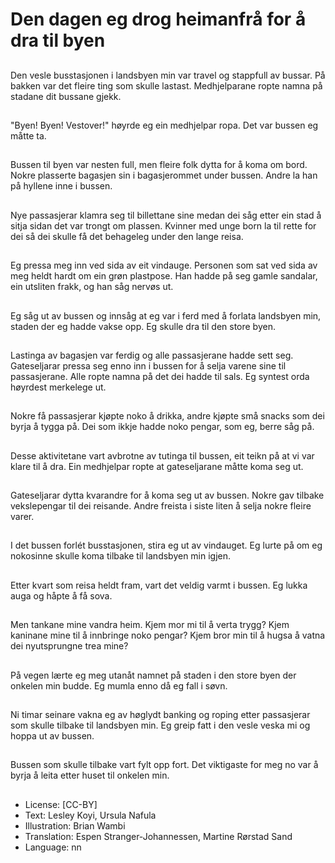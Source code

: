 # Den dagen eg drog heimanfrå for å dra til byen

##
Den vesle busstasjonen i landsbyen min var travel og stappfull av bussar. På bakken var det fleire ting som skulle lastast. Medhjelparane ropte namna på stadane dit bussane gjekk.

##
"Byen! Byen! Vestover!" høyrde eg ein medhjelpar ropa. Det var bussen eg måtte ta.

##
Bussen til byen var nesten full, men fleire folk dytta for å koma om bord. Nokre plasserte bagasjen sin i bagasjerommet under bussen. Andre la han på hyllene inne i bussen.

##
Nye passasjerar klamra seg til billettane sine medan dei såg etter ein stad å sitja sidan det var trongt om plassen. Kvinner med unge born la til rette for dei så dei skulle få det behageleg under den lange reisa.

##
Eg pressa meg inn ved sida av eit vindauge. Personen som sat ved sida av meg heldt hardt om ein grøn plastpose. Han hadde på seg gamle sandalar, ein utsliten frakk, og han såg nervøs ut.

##
Eg såg ut av bussen og innsåg at eg var i ferd med å forlata landsbyen min, staden der eg hadde vakse opp. Eg skulle dra til den store byen.

##
Lastinga av bagasjen var ferdig og alle passasjerane hadde sett seg. Gateseljarar pressa seg enno inn i bussen for å selja varene sine til passasjerane. Alle ropte namna på det dei hadde til sals. Eg syntest orda høyrdest merkelege ut.

##
Nokre få passasjerar kjøpte noko å drikka, andre kjøpte små snacks som dei byrja å tygga på. Dei som ikkje hadde noko pengar, som eg, berre såg på.

##
Desse aktivitetane vart avbrotne av tutinga til bussen, eit teikn på at vi var klare til å dra. Ein medhjelpar ropte at gateseljarane måtte koma seg ut.

##
Gateseljarar dytta kvarandre for å koma seg ut av bussen. Nokre gav tilbake vekslepengar til dei reisande. Andre freista i siste liten å selja nokre fleire varer.

##
I det bussen forlét busstasjonen, stira eg ut av vindauget. Eg lurte på om eg nokosinne skulle koma tilbake til landsbyen min igjen.

##
Etter kvart som reisa heldt fram, vart det veldig varmt i bussen. Eg lukka auga og håpte å få sova.

##
Men tankane mine vandra heim. Kjem mor mi til å verta trygg? Kjem kaninane mine til å innbringe noko pengar? Kjem bror min til å hugsa å vatna dei nyutsprungne trea mine?

##
På vegen lærte eg meg utanåt namnet på staden i den store byen der onkelen min budde. Eg mumla enno då eg fall i søvn.

##
Ni timar seinare vakna eg av høglydt banking og roping etter passasjerar som skulle tilbake til landsbyen min. Eg greip fatt i den vesle veska mi og hoppa ut av bussen.

##
Bussen som skulle tilbake vart fylt opp fort. Det viktigaste for meg no var å byrja å leita etter huset til onkelen min.

##
* License: [CC-BY]
* Text: Lesley Koyi, Ursula Nafula
* Illustration: Brian Wambi
* Translation: Espen Stranger-Johannessen, Martine Rørstad Sand
* Language: nn
